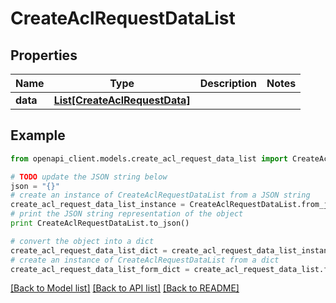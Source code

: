 # CreateAclRequestDataList


## Properties
Name | Type | Description | Notes
------------ | ------------- | ------------- | -------------
**data** | [**List[CreateAclRequestData]**](CreateAclRequestData.md) |  | 

## Example

```python
from openapi_client.models.create_acl_request_data_list import CreateAclRequestDataList

# TODO update the JSON string below
json = "{}"
# create an instance of CreateAclRequestDataList from a JSON string
create_acl_request_data_list_instance = CreateAclRequestDataList.from_json(json)
# print the JSON string representation of the object
print CreateAclRequestDataList.to_json()

# convert the object into a dict
create_acl_request_data_list_dict = create_acl_request_data_list_instance.to_dict()
# create an instance of CreateAclRequestDataList from a dict
create_acl_request_data_list_form_dict = create_acl_request_data_list.from_dict(create_acl_request_data_list_dict)
```
[[Back to Model list]](../ccloud/README.md#documentation-for-models) [[Back to API list]](../ccloud/README.md#documentation-for-api-endpoints) [[Back to README]](../ccloud/README.md)


